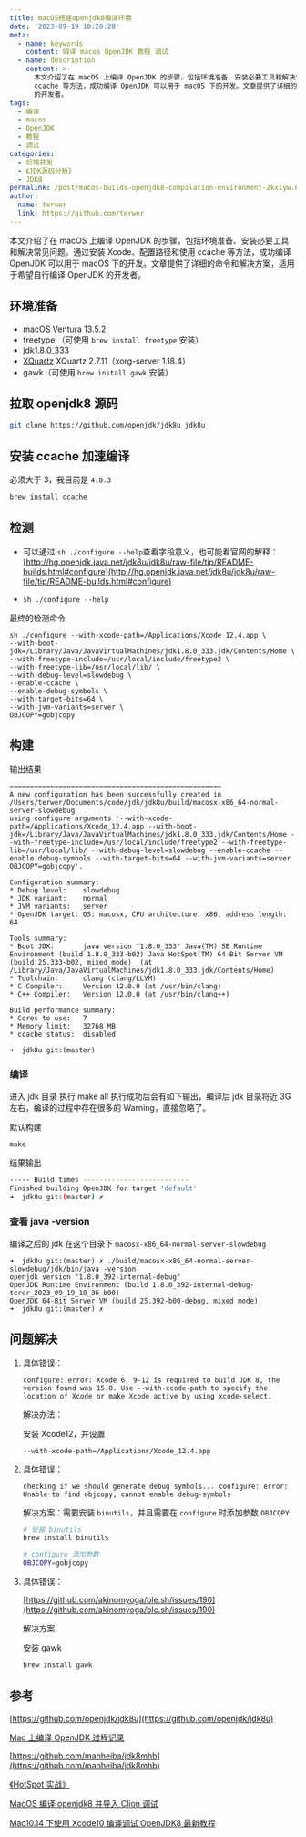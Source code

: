 ```yaml
---
title: macOS搭建openjdk8编译环境
date: '2023-09-19 10:20:28'
meta:
  - name: keywords
    content: 编译 macos OpenJDK 教程 调试
  - name: description
    content: >-
      本文介绍了在 macOS 上编译 OpenJDK 的步骤，包括环境准备、安装必要工具和解决常见问题。通过安装 Xcode、配置路径和使用
      ccache 等方法，成功编译 OpenJDK 可以用于 macOS 下的开发。文章提供了详细的命令和解决方案，适用于希望自行编译 OpenJDK
      的开发者。
tags:
  - 编译
  - macos
  - OpenJDK
  - 教程
  - 调试
categories:
  - 后端开发
  - 《JDK源码分析》
  - JDK8
permalink: /post/macos-builds-openjdk8-compilation-environment-2kxiyw.html
author:
  name: terwer
  link: https://github.com/terwer
---
```

本文介绍了在 macOS 上编译 OpenJDK 的步骤，包括环境准备、安装必要工具和解决常见问题。通过安装 Xcode、配置路径和使用 ccache 等方法，成功编译 OpenJDK 可以用于 macOS 下的开发。文章提供了详细的命令和解决方案，适用于希望自行编译 OpenJDK 的开发者。

<!-- more -->




## 环境准备

* macOS Ventura 13.5.2
* freetype （可使用 `brew install freetype`​ 安装）
* jdk1.8.0_333
* [XQuartz](https://www.xquartz.org/) XQuartz 2.7.11（xorg-server 1.18.4）
* gawk（可使用 `brew install gawk`​ 安装）

## 拉取 openjdk8 源码

```bash
git clone https://github.com/openjdk/jdk8u jdk8u
```

## 安装 ccache 加速编译

必须大于 3，我目前是 `4.8.3`​

```bash
brew install ccache
```

## 检测

* 可以通过 `sh ./configure --help`​ 查看字段意义，也可能看官网的解释：[http://hg.openjdk.java.net/jdk8u/jdk8u/raw-file/tip/README-builds.html#configure](http://hg.openjdk.java.net/jdk8u/jdk8u/raw-file/tip/README-builds.html#configure)
* ```
  sh ./configure --help
  ```

最终的检测命令

```
sh ./configure --with-xcode-path=/Applications/Xcode_12.4.app \
--with-boot-jdk=/Library/Java/JavaVirtualMachines/jdk1.8.0_333.jdk/Contents/Home \
--with-freetype-include=/usr/local/include/freetype2 \
--with-freetype-lib=/usr/local/lib/ \
--with-debug-level=slowdebug \
--enable-ccache \
--enable-debug-symbols \
--with-target-bits=64 \
--with-jvm-variants=server \
OBJCOPY=gobjcopy
```

## 构建

输出结果

```plaintext
====================================================
A new configuration has been successfully created in
/Users/terwer/Documents/code/jdk/jdk8u/build/macosx-x86_64-normal-server-slowdebug
using configure arguments '--with-xcode-path=/Applications/Xcode_12.4.app --with-boot-jdk=/Library/Java/JavaVirtualMachines/jdk1.8.0_333.jdk/Contents/Home --with-freetype-include=/usr/local/include/freetype2 --with-freetype-lib=/usr/local/lib/ --with-debug-level=slowdebug --enable-ccache --enable-debug-symbols --with-target-bits=64 --with-jvm-variants=server OBJCOPY=gobjcopy'.

Configuration summary:
* Debug level:    slowdebug
* JDK variant:    normal
* JVM variants:   server
* OpenJDK target: OS: macosx, CPU architecture: x86, address length: 64

Tools summary:
* Boot JDK:       java version "1.8.0_333" Java(TM) SE Runtime Environment (build 1.8.0_333-b02) Java HotSpot(TM) 64-Bit Server VM (build 25.333-b02, mixed mode)  (at /Library/Java/JavaVirtualMachines/jdk1.8.0_333.jdk/Contents/Home)
* Toolchain:      clang (clang/LLVM)
* C Compiler:     Version 12.0.0 (at /usr/bin/clang)
* C++ Compiler:   Version 12.0.0 (at /usr/bin/clang++)

Build performance summary:
* Cores to use:   7
* Memory limit:   32768 MB
* ccache status:  disabled

➜  jdk8u git:(master)
```

### 编译

进入 jdk 目录 执行 make all 执行成功后会有如下输出，编译后 jdk 目录将近 3G 左右，编译的过程中存在很多的 Warning，直接忽略了。

默认构建

```plaintext
make
```

结果输出

```bash
----- Build times --------------------------
Finished building OpenJDK for target 'default'
➜  jdk8u git:(master) ✗ 
```

### 查看 java -version

编译之后的 jdk 在这个目录下 `macosx-x86_64-normal-server-slowdebug`​

```plaintext
➜  jdk8u git:(master) ✗ ./build/macosx-x86_64-normal-server-slowdebug/jdk/bin/java -version
openjdk version "1.8.0_392-internal-debug"
OpenJDK Runtime Environment (build 1.8.0_392-internal-debug-terer_2023_09_19_18_36-b00)
OpenJDK 64-Bit Server VM (build 25.392-b00-debug, mixed mode)
➜  jdk8u git:(master) ✗ 
```

## 问题解决

1. 具体错误：

   ```
   configure: error: Xcode 6, 9-12 is required to build JDK 8, the version found was 15.0. Use --with-xcode-path to specify the location of Xcode or make Xcode active by using xcode-select.
   ```

   解决办法：

   安装 Xcode12，并设置

   ```
   --with-xcode-path=/Applications/Xcode_12.4.app
   ```
2. 具体错误：

   ```
   checking if we should generate debug symbols... configure: error: Unable to find objcopy, cannot enable debug-symbols
   ```

   解决方案：需要安装 `binutils`​​，并且需要在 `configure`​ ​时添加参数 `OBJCOPY`​​

   ```bash
   # 安装 binutils
   brew install binutils
   ```

   ```bash
   # configure 添加参数 
   OBJCOPY=gobjcopy
   ```

3. 具体错误：

   [https://github.com/akinomyoga/ble.sh/issues/190](https://github.com/akinomyoga/ble.sh/issues/190)

   解决方案

   安装 gawk

   ```bash
   brew install gawk
   ```

## 参考

[https://github.com/openjdk/jdk8u](https://github.com/openjdk/jdk8u)

[Mac 上编译 OpenJDK 过程记录](https://www.cnblogs.com/micrari/p/7018474.html)

[https://github.com/manheiba/jdk8mhb](https://github.com/manheiba/jdk8mhb)​

[《HotSpot 实战》](https://item.jd.com/11414422.html)

[MacOS 编译 openjdk8 并导入 Clion 调试](https://www.cnblogs.com/dwtfukgv/p/14727290.html)

[Mac10.14 下使用 Xcode10 编译调试 OpenJDK8 最新教程](https://blog.csdn.net/hilaryfrank/article/details/112859423)​

‍
